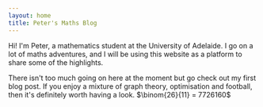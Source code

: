 ```yaml
---
layout: home
title: Peter's Maths Blog
---
```


Hi! I'm Peter, a mathematics student at the University of Adelaide. I go on a lot of maths adventures, and I will be using this website as a platform to share some of the highlights. 

There isn't too much going on here at the moment but go check out my first blog post. If you enjoy a mixture of graph theory, optimisation and football, then it's definitely worth having a look. $\binom{26}{11} = 7726160$
